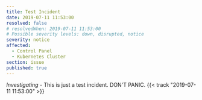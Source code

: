 ```yaml
---
title: Test Incident
date: 2019-07-11 11:53:00
resolved: false
# resolvedWhen: 2019-07-11 11:53:00
# Possible severity levels: down, disrupted, notice
severity: notice
affected:
  - Control Panel
  - Kubernetes Cluster
section: issue
published: true
---
```


<!-- *Resolved* -
We believe all users experiencing issues have been able to connect at this time. {{< track "2018-05-25 05:54:00" >}}

*Monitoring* - We believe the connectivity issues are being caused by an isolated ISP issue. We've had reports that swapping to Google DNS servers (see here; https://developers.google.com/speed/public-dns/docs/using) resolves the problem for users. {{< track "2018-05-25 04:40:00" >}} -->

*Investigating* - This is just a test incident. DON'T PANIC. {{< track "2019-07-11 11:53:00" >}}
